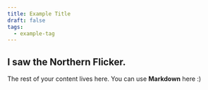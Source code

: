 ```yaml
---
title: Example Title
draft: false
tags:
  - example-tag
---
```

 
## I saw the Northern Flicker.
The rest of your content lives here. You can use **Markdown** here :)